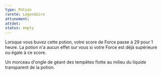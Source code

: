 ```yaml
---
type: Potion
rareté: Légendaire
attunement:
attdet:
status: empty
---
```

Lorsque vous buvez cette potion, votre score de Force passe à 29 pour 1 heure. La potion n'a aucun effet sur vous si votre Force est déjà supérieure ou égale à ce score.

Un morceau d'ongle de géant des tempêtes flotte au milieu du liquide transparent de la potion.